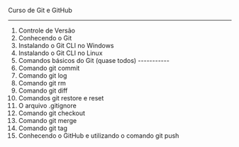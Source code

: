 Curso de Git e GitHub
______________________________
1. Controle de Versão
2. Conhecendo o Git
3. Instalando o Git CLI no Windows
4. Instalando o Git CLI no Linux
5. Comandos básicos do Git (quase todos) -----------
6. Comando git commit
7. Comando git log
8. Comando git rm
9. Comando git diff
10. Comandos git restore e reset
11. O arquivo .gitignore
12. Comando git checkout
13. Comando git merge
14. Comando git tag
15. Conhecendo o GitHub e utilizando o comando git push



